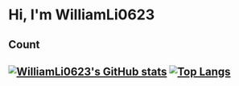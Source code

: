 # Hi, I'm WilliamLi0623

## Count

[![WilliamLi0623's GitHub stats](https://github-readme-stats.vercel.app/api?username=WilliamLi0623&theme=radical&cache_seconds=10)](https://github.com/anuraghazra/github-readme-stats)       [![Top Langs](https://github-readme-stats.vercel.app/api/top-langs/?username=WilliamLi0623&layout=compact&count_private=true&show_icons=true&theme=radical&langs_count=8)](https://github.com/anuraghazra/github-readme-stats)
---
